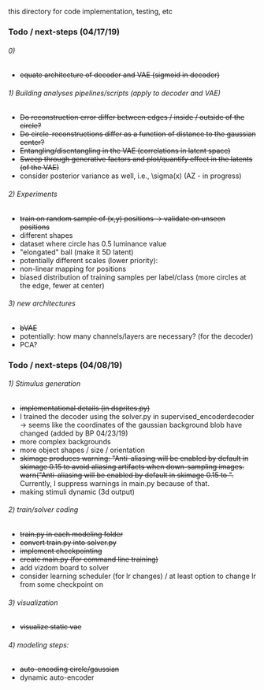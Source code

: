 this directory for code implementation, testing, etc

### Todo / next-steps (04/17/19)

###### 0)

- <del>equate architecture of decoder and VAE (sigmoid in decoder)</del>

###### 1) Building analyses pipelines/scripts (apply to decoder and VAE)

- <del>Do reconstruction error differ between edges / inside / outside of the circle?</del>
- <del>Do circle-reconstructions differ as a function of distance to the gaussian center?</del>
- <del>Entangling/disentangling in the VAE (correlations in latent space)</del>
- <del>Sweep through generative factors and plot/quantify effect in the latents (of the VAE)</del>
- consider posterior variance as well, i.e., \sigma(x) (AZ - in progress)

###### 2) Experiments

- <del>train on random sample of (x,y) positions -> validate on unseen positions</del>
- different shapes
- dataset where circle has 0.5 luminance value
- "elongated" ball (make it 5D latent)
- potentially different scales
(lower priority):
- non-linear mapping for positions
- biased distribution of training samples per label/class (more circles at the edge, fewer at center)

###### 3) new architectures

- <del>bVAE</del>
- potentially: how many channels/layers are necessary? (for the decoder)
- PCA?

### Todo / next-steps (04/08/19)

###### 1) Stimulus generation


- <del>implementational details (in dsprites.py)
- I trained the decoder using the solver.py in supervised_encoderdecoder -> seems like the coordinates of the gaussian background blob have changed (added by BP 04/23/19)
- more complex backgrounds
- more object shapes / size / orientation
- <del>skimage produces warning: "Anti-aliasing will be enabled by default in skimage 0.15 to avoid aliasing artifacts when down-sampling images.
  warn("Anti-aliasing will be enabled by default in skimage 0.15 to ". </del> Currently, I suppress warnings in main.py because of that.
- making stimuli dynamic (3d output)


###### 2) train/solver coding

- <del>train.py in each modeling folder</del>
- <del>convert train.py into solver.py</del>
- <del>implement checkpointing</del>
- <del>create main.py (for command line training)</del>
- add vizdom board to solver
- consider learning scheduler (for lr changes) / at least option to change lr from some checkpoint on

###### 3) visualization

- <del> visualize static vae </del>

###### 4) modeling steps:

- <del>auto-encoding circle/gaussian</del>
- dynamic auto-encoder
